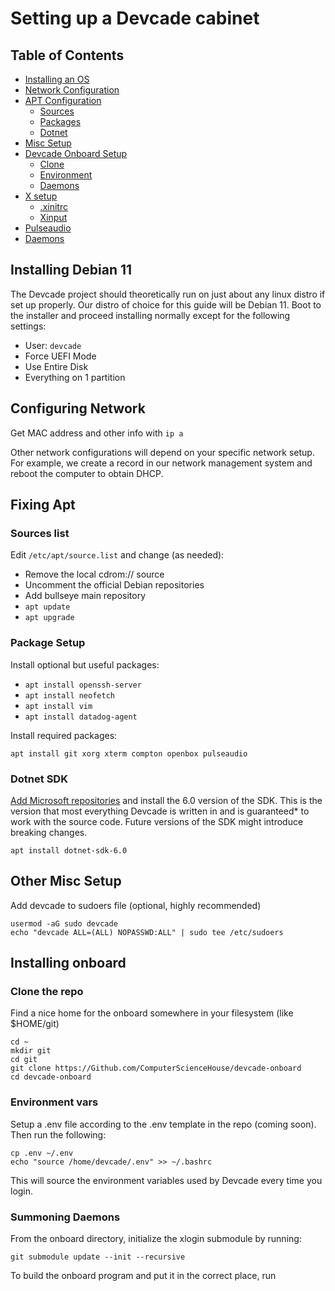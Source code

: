 
# Setting up a Devcade cabinet

## Table of Contents
- [Installing an OS](#installing-debian-11)
- [Network Configuration](#configuring-network)
- [APT Configuration](#fixing-apt)
	- [Sources](#sources-list)
	- [Packages](#package-setup)
	- [Dotnet](#dotnet-sdk)
- [Misc Setup](#other-misc-setup)
- [Devcade Onboard Setup](#installing-onboard)
	- [Clone](#clone-the-repo)
	- [Environment](#environment-vars)
	- [Daemons](#summoning-daemons)
- [X setup](#x-setup)
	- [.xinitrc](#xinitrc)
	- [Xinput](#xinput)
- [Pulseaudio](#pulseaudio-setup)
- [Daemons](#arcane-daemonology)


## Installing Debian 11

The Devcade project should theoretically run on just about any linux distro if set up properly. Our distro of choice for this guide will be Debian 11. Boot to the installer and proceed installing normally except for the following settings:

- User: `devcade`
- Force UEFI Mode
- Use Entire Disk
- Everything on 1 partition

## Configuring Network

Get MAC address and other info with `ip a`

Other network configurations will depend on your specific network setup. For example, we create a record in our network management system and reboot the computer to obtain DHCP.

## Fixing Apt

### Sources list

Edit `/etc/apt/source.list` and change (as needed):

* Remove the local cdrom:// source 
* Uncomment the official Debian repositories
* Add bullseye main repository
* `apt update` 
* `apt upgrade`


### Package Setup

Install optional but useful packages:

* `apt install openssh-server`
* `apt install neofetch`
* `apt install vim`
* `apt install datadog-agent`

Install required packages:

	apt install git xorg xterm compton openbox pulseaudio

### Dotnet SDK

[Add Microsoft repositories](https://learn.microsoft.com/en-us/dotnet/core/install/linux-debian#debian-11) and install the 6.0 version of the SDK. This is the version that most everything Devcade is written in and is guaranteed* to work with the source code. Future versions of the SDK might introduce breaking changes.

`apt install dotnet-sdk-6.0`


## Other Misc Setup

Add devcade to sudoers file (optional, highly recommended)

	usermod -aG sudo devcade
	echo "devcade ALL=(ALL) NOPASSWD:ALL" | sudo tee /etc/sudoers


## Installing onboard


### Clone the repo

Find a nice home for the onboard somewhere in your filesystem (like $HOME/git)

	cd ~
	mkdir git
	cd git
	git clone https://Github.com/ComputerScienceHouse/devcade-onboard
	cd devcade-onboard

### Environment vars
<!-- TODO -->
Setup a .env file according to the .env template in the repo (coming soon). Then run the following:

	cp .env ~/.env
	echo "source /home/devcade/.env" >> ~/.bashrc

This will source the environment variables used by Devcade every time you login.

### Summoning Daemons

From the onboard directory, initialize the xlogin submodule by running:

    git submodule update --init --recursive

To build the onboard program and put it in the correct place, run
<!-- TODO Update idiot naming →
./idiot/update_onboard.sh
cp idiot/.xinitrc /home/devcade
mkdir -p /home/devcade/.config/openbox && cp idiot/rc.xml /home/devcade/.config/openbox

To install xlogin do the following:
 
    cd idiot/xlogin
    sudo make install
    sudo systemctl enable --now xlogin@devcade

You may also need to do:

    cd /home/devcade/publish
    chmod +x onboard

## X Setup

### .xinitrc

The .xinitrc file is by default setup to use HDMI-2. If your monitor is not plugged into the second HDMI port (HINT: it probably won't be) you’ll encounter errors and need to edit the .xinitrc file with the correct output type. The file onboard.log should have the output of xrandr, which will include the correct display adapter (HINT: it’s the only one that has resolutions listed)

With a correctly configured display adapter in the .xinitrc it should _Just Work™_

### Xinput

// TODO


## PulseAudio Setup

PulseAudio is another thing that should Just Work™.

If it doesn’t, use the following commands to fix which audio sink is selected.

* `pacmd list-cards` or `pactl list cards`
* `pacmd list-sinks` or `pactl list sinks`
* `pactl set-default-sink [NAME]`

The `[NAME]` option will be the name of the audio source, which is the ENTIRE string after the ‘Monitor Source’ line in the sink information. For example the soundbar currently used in the first cabinet is:

	alsa_output.usb-Lenovo_Lenovo_USB_Soundbar-00.analog-stereo

If you have driver issues or encounter issues other than the sink not being set correctly: cry, pray, and despair, in that order.


## Arcane Daemonology

Once the computer is fully configured, the final step in the process is to set up a systemd service to automatically login and launch the onboard on boot. The only two things this requires are creating a service and editing the .bashrc

Create a service file at `/etc/systemd/system/getty@tty1.service.d/override.conf`. This may require creating a directory.
```
[Service]
Type=Simple
ExecStart=
ExecStart=-/sbin/agetty --autologin devcade --noclear %I 38400 linux
```

Then, add the following to the .bashrc of the devcade user:

```sh
if [[-z “$DISPLAY” ]] && [[ $(tty) = /dev/tty1 ]]; then
    . startx
    logout 
fi 
```

The machine will now login to the devcade user on boot and launch the onboard program. The onboard program will also relaunch every time it closes. To use a shell again, switch to a different tty or ssh into the machine.
